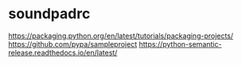 # soundpadrc

https://packaging.python.org/en/latest/tutorials/packaging-projects/  
https://github.com/pypa/sampleproject
https://python-semantic-release.readthedocs.io/en/latest/

